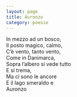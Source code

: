 ```yaml
---
layout: page
title: Auronzo
category: poesie
---
```


In mezzo ad un bosco,  
Il posto magico, calmo,  
C’è vento, tanto vento,  
Come in Danimarca,  
Sopra l’albero si vede tutto  
E si trema,  
Ma ci sono le ancore  
E il lago smeraldo e  
Auronzo  
